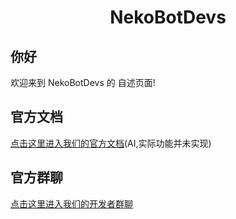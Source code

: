 <div align="center">

# NekoBotDevs

</div>

## 你好

欢迎来到 NekoBotDevs 的 自述页面!

## 官方文档 

[点击这里进入我们的官方文档](https://docs.nekobot.dev)(AI,实际功能并未实现)

## 官方群聊

[点击这里进入我们的开发者群聊](https://qm.qq.com/q/iYgtqyfo78)

